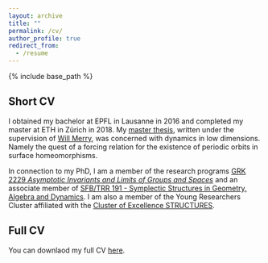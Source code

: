 ```yaml
---
layout: archive
title: ""
permalink: /cv/
author_profile: true
redirect_from:
  - /resume
---
```


{% include base_path %}

## Short CV

I obtained my bachelor at EPFL in Lausanne in 2016 and completed my master at ETH in Zürich in 2018. My [master thesis](files/master_thesis.pdf), written under the supervision of [Will Merry](https://www.merry.io/), was concerned with dynamics in low dimensions. Namely the quest of a forcing relation for the existence of periodic orbits in surface homeomorphisms.

In connection to my PhD, I am a member of the research programs [GRK 2229 _Asymptotic Invariants and Limits of Groups and Spaces_](http://www.groups-and-spaces.kit.edu/26.php) and an associate member of [SFB/TRR 191 - Symplectic Structures in Geometry, Algebra and Dynamics](http://www.mi.uni-koeln.de/CRC-TRR191/). I am also a member of the Young Researchers Cluster affiliated with the [Cluster of Excellence STRUCTURES](https://www.thphys.uni-heidelberg.de/~structures/).

## Full CV

You can downlaod my full CV [here](files/CV.pdf).
